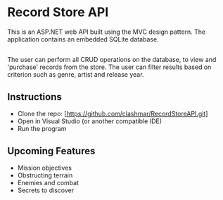 # Record Store API
This is an ASP.NET web API built using the MVC design pattern. The application contains an embedded SQLite database.

##
The user can perform all CRUD operations on the database, to view and 'purchase' records from the store. The user can filter results based on criterion such as genre, artist and release year.

## Instructions
* Clone the repo: [https://github.com/clashmar/RecordStoreAPI.git]
* Open in Visual Studio (or another compatible IDE)
* Run the program

## Upcoming Features
* Mission objectives
* Obstructing terrain
* Enemies and combat
* Secrets to discover
